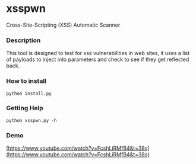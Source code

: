 # xsspwn
Cross-Site-Scripting (XSS) Automatic Scanner

### Description
This tool is designed to test for xss vulnerabilities in web sites, it uses a list of payloads
to inject into parameters and check to see if they get reflected back.



### How to install
`python install.py`
    
### Getting Help
`python xsspwn.py -h`

### Demo
[https://www.youtube.com/watch?v=FcshLiRMfB4&t=38s](https://www.youtube.com/watch?v=FcshLiRMfB4&t=38s)
